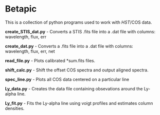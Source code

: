 # Betapic

This is a collection of python programs used to work with _HST_/COS data.

**create_STIS_dat.py** - Converts a STIS .fits file into a .dat file with columns: wavelength, flux, err

**create_dat.py** - Converts a .fits file into a .dat file with columns: wavelength, flux, err, net

**read_file.py** - Plots calibrated *sum.fits files.

**shift_calc.py** - Shift the offset COS spectra and output aligned spectra.

**spec_line.py** - Plots all COS data centered on a particular line

**Ly_data.py** - Creates the data file containing obsevations around the Ly-alpha line.

**Ly_fit.py** - Fits the Ly-alpha line using voigt profiles and estimates column densities.
